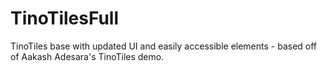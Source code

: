 # TinoTilesFull
TinoTiles base with updated UI and easily accessible elements - based off of Aakash Adesara's TinoTiles demo.
